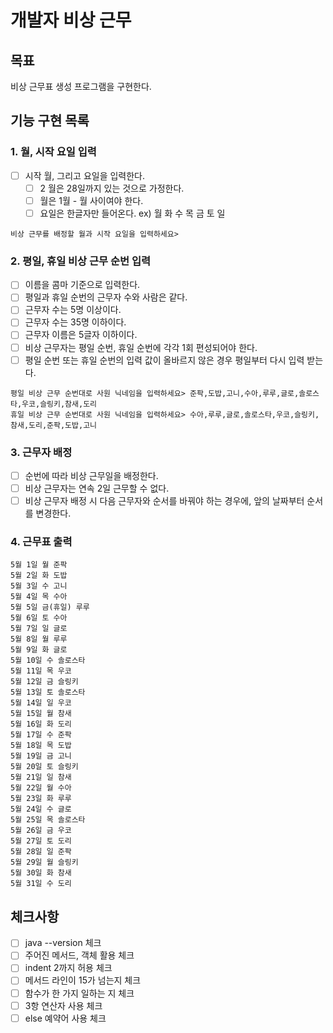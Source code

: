 # 개발자 비상 근무

## 목표

비상 근무표 생성 프로그램을 구현한다.

## 기능 구현 목록

### 1. 월, 시작 요일 입력

- [ ] 시작 월, 그리고 요일을 입력한다.
    - [ ] 2 월은 28일까지 있는 것으로 가정한다.
    - [ ] 월은 1월 - 월 사이여야 한다.
    - [ ] 요일은 한글자만 들어온다. ex) 월 화 수 목 금 토 일

```
비상 근무를 배정할 월과 시작 요일을 입력하세요>
```

### 2. 평일, 휴일 비상 근무 순번 입력

- [ ] 이름을 콤마 기준으로 입력한다.
- [ ] 평일과 휴일 순번의 근무자 수와 사람은 같다.
- [ ] 근무자 수는 5명 이상이다.
- [ ] 근무자 수는 35명 이하이다.
- [ ] 근무자 이름은 5글자 이하이다.
- [ ] 비상 근무자는 평일 순번, 휴일 순번에 각각 1회 편성되어야 한다.
- [ ] 평일 순번 또는 휴일 순번의 입력 값이 올바르지 않은 경우 평일부터 다시 입력 받는다.

```
평일 비상 근무 순번대로 사원 닉네임을 입력하세요> 준팍,도밥,고니,수아,루루,글로,솔로스타,우코,슬링키,참새,도리
휴일 비상 근무 순번대로 사원 닉네임을 입력하세요> 수아,루루,글로,솔로스타,우코,슬링키,참새,도리,준팍,도밥,고니
```

### 3. 근무자 배정

- [ ] 순번에 따라 비상 근무일을 배정한다.
- [ ] 비상 근무자는 연속 2일 근무할 수 없다.
- [ ] 비상 근무자 배정 시 다음 근무자와 순서를 바꿔야 하는 경우에, 앞의 날짜부터 순서를 변경한다.

### 4. 근무표 출력

```
5월 1일 월 준팍
5월 2일 화 도밥
5월 3일 수 고니
5월 4일 목 수아
5월 5일 금(휴일) 루루
5월 6일 토 수아
5월 7일 일 글로
5월 8일 월 루루
5월 9일 화 글로
5월 10일 수 솔로스타
5월 11일 목 우코
5월 12일 금 슬링키
5월 13일 토 솔로스타
5월 14일 일 우코
5월 15일 월 참새
5월 16일 화 도리
5월 17일 수 준팍
5월 18일 목 도밥
5월 19일 금 고니
5월 20일 토 슬링키
5월 21일 일 참새
5월 22일 월 수아
5월 23일 화 루루
5월 24일 수 글로
5월 25일 목 솔로스타
5월 26일 금 우코
5월 27일 토 도리
5월 28일 일 준팍
5월 29일 월 슬링키
5월 30일 화 참새
5월 31일 수 도리
```

## 체크사항

- [ ] java --version 체크
- [ ] 주어진 메서드, 객체 활용 체크
- [ ] indent 2까지 허용 체크
- [ ] 메서드 라인이 15가 넘는지 체크
- [ ] 함수가 한 가지 일하는 지 체크
- [ ] 3항 연산자 사용 체크
- [ ] else 예약어 사용 체크
